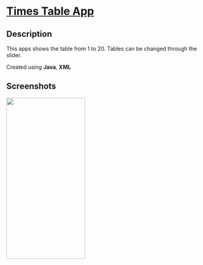 # [Times Table App](https://github.com/blank0826/Mini-Apps/tree/master/Times-Tables)
## Description
This apps shows the table from 1 to 20. Tables can be changed through the slider.

Created using **Java**, **XML**

## Screenshots
<img src="https://user-images.githubusercontent.com/33955028/141076504-d2105974-6fe2-4b36-8ff6-06e9ac9f8a5b.png" width="205" height="420">
